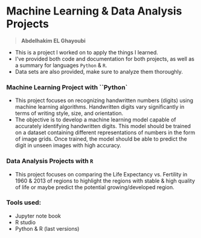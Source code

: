# Machine Learning & Data Analysis Projects

> **Abdelhakim EL Ghayoubi** 

- This is a project I worked on to apply the things I learned.
- I've provided both code and documentation for both projects, as well as a summary for languages `Python` & `R`.
- Data sets are also provided, make sure to analyze them thoroughly.

### Machine Learning Project with ``Python`

- This project focuses on recognizing handwritten numbers (digits) using machine learning algorithms. Handwritten digits vary significantly in terms of writing style, size, and orientation.
- The objective is to develop a machine learning model capable of accurately identifying handwritten digits. This model should be trained on a dataset containing different representations of numbers in the form of image grids. Once trained, the model should be able to predict the digit in unseen images with high accuracy.

### Data Analysis Projects with `R`

- This project focuses on comparing the Life Expectancy vs. Fertility in 1960 & 2013 of regions to highlight the regions with stable & high quality of life or maybe predict the potential growing/developed region.


### Tools used: 

- Jupyter note book 
- R studio 
- Python & R (last versions)
